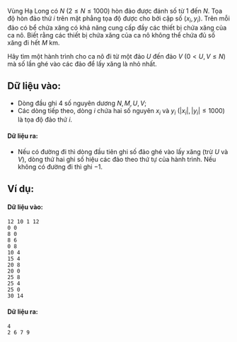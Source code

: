 Vùng Hạ Long có $N\ (2 ≤ N ≤ 1000)$ hòn đảo được đánh số từ $1$ đến $N$. Tọa độ hòn đảo thứ $i$ trên mặt phẳng tọa độ được cho bởi cặp số $(x_i,y_i)$. Trên mỗi đảo có bể chứa xăng có khả năng cung cấp đầy các thiết bị chứa xăng của ca nô. Biết rằng các thiết bị chứa xăng của ca nô không thể chứa đủ số xăng đi hết $M$ km.

Hãy tìm một hành trình cho ca nô đi từ một đảo $U$ đến đảo $V\ (0 < U, V ≤ N)$ mà số lần ghé vào các đảo để lấy xăng là nhỏ nhất.

## Dữ liệu vào:
- Dòng đầu ghi $4$ số nguyên dương $N, M, U, V$;
- Các dòng tiếp theo, dòng $i$ chứa hai số nguyên $x_i$ và $y_i\ (|x_i|, |y_i| ≤ 1000)$ là tọa độ đảo thứ $i$.

#### Dữ liệu ra:
- Nếu có đường đi thì dòng đầu tiên ghi số đảo ghé vào lấy xăng (trừ $U$ và $V$), dòng thứ hai ghi số hiệu các đảo theo thứ tự của hành trình. Nếu không có đường đi thì ghi $-1$.

## Ví dụ:
#### Dữ liệu vào:
```
12 10 1 12
0 0
8 0
8 6
0 8
10 4
15 4
20 8
20 0
25 8
25 4
25 0
30 14
```

#### Dữ liệu ra:
```
4
2 6 7 9
```